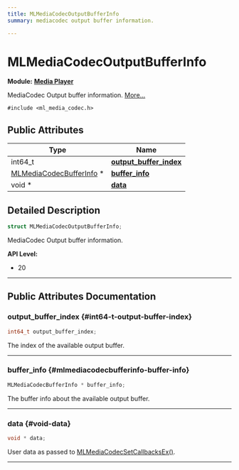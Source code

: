 ```yaml
---
title: MLMediaCodecOutputBufferInfo
summary: mediacodec output buffer information. 

---
```


# MLMediaCodecOutputBufferInfo

**Module:** **[Media Player](/versioned_docs/version-22-Mar-2023/api-ref/api/Modules/group___media_player/group___media_player.md)**



MediaCodec Output buffer information.  [More...](#detailed-description)


`#include <ml_media_codec.h>`

## Public Attributes

| Type           | Name           |
| -------------- | -------------- |
| int64_t | **[output_buffer_index](/versioned_docs/version-22-Mar-2023/api-ref/api/Modules/group___media_player/struct_m_l_media_codec_output_buffer_info.md#int64-t-output-buffer-index)**  |
| [MLMediaCodecBufferInfo](/versioned_docs/version-22-Mar-2023/api-ref/api/Modules/group___media_player/struct_m_l_media_codec_buffer_info.md) * | **[buffer_info](/versioned_docs/version-22-Mar-2023/api-ref/api/Modules/group___media_player/struct_m_l_media_codec_output_buffer_info.md#mlmediacodecbufferinfo-buffer-info)**  |
| void * | **[data](/versioned_docs/version-22-Mar-2023/api-ref/api/Modules/group___media_player/struct_m_l_media_codec_output_buffer_info.md#void-data)**  |

## Detailed Description

```cpp
struct MLMediaCodecOutputBufferInfo;
```

MediaCodec Output buffer information. 




**API Level:**
  * 20 




-----------
## Public Attributes Documentation

### output_buffer_index {#int64-t-output-buffer-index}

```cpp
int64_t output_buffer_index;
```


The index of the available output buffer. 





-----------

### buffer_info {#mlmediacodecbufferinfo-buffer-info}

```cpp
MLMediaCodecBufferInfo * buffer_info;
```


The buffer info about the available output buffer. 





-----------

### data {#void-data}

```cpp
void * data;
```


User data as passed to [MLMediaCodecSetCallbacksEx()](/versioned_docs/version-22-Mar-2023/api-ref/api/Modules/group___media_player/group___media_player.md#mlresult-mlmediacodecsetcallbacksex). 





-----------


